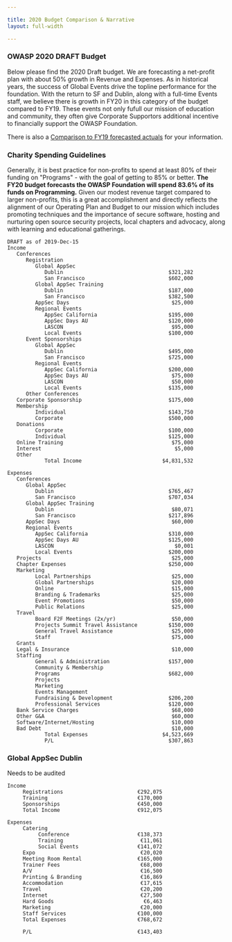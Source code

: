 ```yaml
---

title: 2020 Budget Comparison & Narrative
layout: full-width

---
```


### OWASP 2020 DRAFT Budget

Below please find the 2020 Draft budget. We are forecasting a net-profit plan with about 50% growth in Revenue and Expenses. As in historical years, the success of Global Events drive the topline performance for the foundation. With the return to SF and Dublin, along with a full-time Events staff, we believe there is growth in FY20 in this category of the budget compared to FY19. These events not only fufull our mission of education and community, they often give Corporate Supportors additional incentive to financially support the OWASP Foundation.

There is also a [Comparison to FY19 forecasted actuals](/www-staff/budget/2020-compare) for your information. 

### Charity Spending Guidelines

Generally, it is best practice for non-profits to spend at least 80% of their funding on "Programs" - with the goal of getting to 85% or better. **The FY20 budget forecasts the OWASP Foundation will spend 83.6% of its funds on Programming.** Given our modest revenue target compared to larger non-profits, this is a great accomplishment and directly reflects the alignment of our Operating Plan and Budget to our mission which includes promoting techniques and the importance of secure software, hosting and nurturing open source security projects, local chapters and advocacy, along with learning and educational gatherings.

<div id="piechart"></div>
<script type="text/javascript" src="https://www.gstatic.com/charts/loader.js"></script>

<script type="text/javascript">
// Load google charts
google.charts.load('current', {'packages':['corechart']});
google.charts.setOnLoadCallback(drawChart);

// Draw the chart and set the chart values
function drawChart() {
  var data = google.visualization.arrayToDataTable([
  ['Task', 'Distribution of Spending'],
  ['Programs', 83.4],
  ['Fundraising', 5.6],
  ['Management/General', 10.8],
]);

  // Optional; add a title and set the width and height of the chart
  var options = {'title':'OWASP Spending 2020', 'width':550, 'height':400};

  // Display the chart inside the <div> element with id="piechart"
  var chart = new google.visualization.PieChart(document.getElementById('piechart'));
  chart.draw(data, options);
}
</script>


```
DRAFT as of 2019-Dec-15
Income                    
   Conferences                                    
      Registration                                 
         Global AppSec                              
            Dublin                                  $321,282
            San Francisco                           $602,000
         Global AppSec Training                      
            Dublin                                  $187,000
            San Francisco                           $382,500
         AppSec Days                                 $25,000
         Regional Events           
            AppSec California                       $195,000
            AppSec Days AU                          $120,000
            LASCON                                   $95,000
            Local Events                            $100,000
      Event Sponsorships      
         Global AppSec                                      
            Dublin                                  $495,000
            San Francisco                           $725,000
         Regional Events                                    
            AppSec California                       $200,000
            AppSec Days AU                           $75,000
            LASCON                                   $50,000
            Local Events                            $135,000
      Other Conferences                                     
   Corporate Sponsorship                            $175,000
   Membership                                               
         Individual                                 $143,750
         Corporate                                  $500,000
   Donations                                                
         Corporate                                  $100,000
         Individual                                 $125,000
   Online Training                                   $75,000
   Interest                                           $5,000
   Other                                                    
            Total Income                          $4,831,532
                                                            
Expenses                                                    
   Conferences                                              
      Global AppSec                                         
         Dublin                                     $765,467
         San Francisco                              $707,034
      Global AppSec Training                                
         Dublin                                      $80,071
         San Francisco                              $217,896
      AppSec Days                                    $60,000
      Regional Events                                       
         AppSec California                          $310,000
         AppSec Days AU                             $125,000
         LASCON                                       $0,001
         Local Events                               $200,000
   Projects                                          $25,000
   Chapter Expenses                                 $250,000
   Marketing                                                
         Local Partnerships                          $25,000
         Global Partnerships                         $20,000
         Online                                      $15,000
         Branding & Trademarks                       $25,000
         Event Promotions                            $50,000
         Public Relations                            $25,000
   Travel                                                   
         Board F2F Meetings (2x/yr)                  $50,000
         Projects Summit Travel Assistance          $150,000
         General Travel Assistance                   $25,000
         Staff                                       $75,000
   Grants                                                   
   Legal & Insurance                                 $10,000
   Staffing                                                 
         General & Administration                   $157,000
         Community & Membership                             
         Programs                                   $682,000
         Projects                                           
         Marketing                                          
         Events Management                                  
         Fundraising & Development                  $206,200
         Professional Services                      $120,000
   Bank Service Charges                              $68,000
   Other G&A                                         $60,000
   Software/Internet/Hosting                         $10,000
   Bad Debt                                          $10,000
            Total Expenses                        $4,523,669
            P/L                                     $307,863
```

### Global AppSec Dublin 
Needs to be audited

```
Income                                            
     Registrations                        €292,075
     Training                             €170,000
     Sponsorships                         €450,000
     Total Income                         €912,075
                                                  
Expenses                                          
     Catering                                     
          Conference                      €138,373
          Training                         €11,061
          Social Events                   €141,072
     Expo                                  €20,020
     Meeting Room Rental                  €165,000
     Trainer Fees                          €68,000
     A/V                                   €16,500
     Printing & Branding                   €16,869
     Accommodation                         €17,615
     Travel                                €20,200
     Internet                              €27,500
     Hard Goods                             €6,463
     Marketing                             €20,000
     Staff Services                       €100,000
     Total Expenses                       €768,672
                                                  
     P/L                                  €143,403
```
